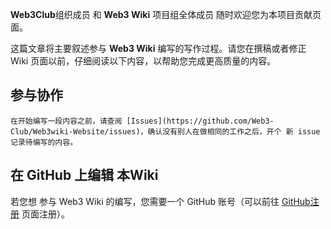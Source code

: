 **Web3Club**组织成员 和 **Web3 Wiki** 项目组全体成员 随时欢迎您为本项目贡献页面。

这篇文章将主要叙述参与 **Web3 Wiki** 编写的写作过程。请您在撰稿或者修正 Wiki 页面以前，仔细阅读以下内容，以帮助您完成更高质量的内容。

## 参与协作

    在开始编写一段内容之前，请查阅 [Issues](https://github.com/Web3-Club/Web3wiki-Website/issues)，确认没有别人在做相同的工作之后，开个 新 issue 记录待编写的内容。

## 在 GitHub 上编辑 本Wiki

若您想 参与 Web3 Wiki 的编写，您需要一个 GitHub 账号（可以前往 [GitHub注册](https://github.com/signup) 页面注册）。

